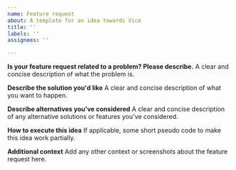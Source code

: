 ```yaml
---
name: Feature request
about: A template for an idea towards Vice
title: ''
labels: ''
assignees: ''

---
```


**Is your feature request related to a problem? Please describe.**
A clear and concise description of what the problem is.

**Describe the solution you'd like**
A clear and concise description of what you want to happen.

**Describe alternatives you've considered**
A clear and concise description of any alternative solutions or features you've considered.

**How to execute this idea**
If applicable, some short pseudo code to make this idea work partially.

**Additional context**
Add any other context or screenshots about the feature request here.
